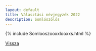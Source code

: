 ```yaml
---
layout: default
title: Választási névjegyzék 2022
description: Somlószőlős
---
```


{% include Somlooszooxxlooxxs.html %}

[Vissza](./)